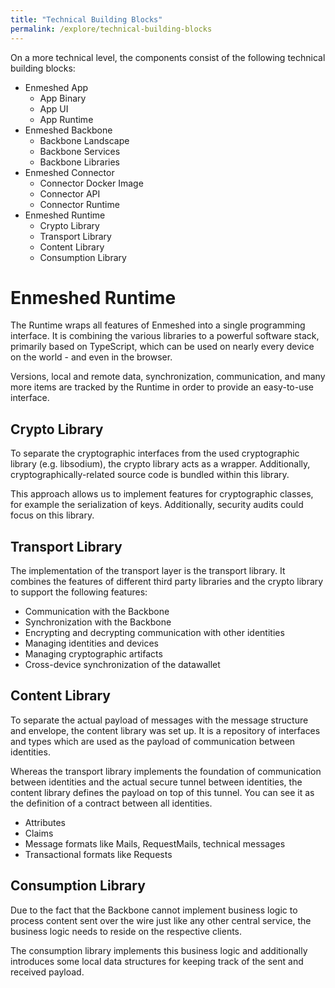 ```yaml
---
title: "Technical Building Blocks"
permalink: /explore/technical-building-blocks
---
```


On a more technical level, the components consist of the following technical building blocks:

- Enmeshed App
  - App Binary
  - App UI
  - App Runtime
- Enmeshed Backbone
  - Backbone Landscape
  - Backbone Services
  - Backbone Libraries
- Enmeshed Connector
  - Connector Docker Image
  - Connector API
  - Connector Runtime
- Enmeshed Runtime
  - Crypto Library
  - Transport Library
  - Content Library
  - Consumption Library

# Enmeshed Runtime

The Runtime wraps all features of Enmeshed into a single programming interface. It is combining the various libraries to a powerful software stack, primarily based on TypeScript, which can be used on nearly every device on the world - and even in the browser.

Versions, local and remote data, synchronization, communication, and many more items are tracked by the Runtime in order to provide an easy-to-use interface.

## Crypto Library

To separate the cryptographic interfaces from the used cryptographic library (e.g. libsodium), the crypto library acts as a wrapper. Additionally, cryptographically-related source code is bundled within this library.

This approach allows us to implement features for cryptographic classes, for example the serialization of keys. Additionally, security audits could focus on this library.

## Transport Library

The implementation of the transport layer is the transport library. It combines the features of different third party libraries and the crypto library to support the following features:

- Communication with the Backbone
- Synchronization with the Backbone
- Encrypting and decrypting communication with other identities
- Managing identities and devices
- Managing cryptographic artifacts
- Cross-device synchronization of the datawallet

## Content Library

To separate the actual payload of messages with the message structure and envelope, the content library was set up. It is a repository of interfaces and types which are used as the payload of communication between identities.

Whereas the transport library implements the foundation of communication between identities and the actual secure tunnel between identities, the content library defines the payload on top of this tunnel. You can see it as the definition of a contract between all identities.

- Attributes
- Claims
- Message formats like Mails, RequestMails, technical messages
- Transactional formats like Requests

## Consumption Library

Due to the fact that the Backbone cannot implement business logic to process content sent over the wire just like any other central service, the business logic needs to reside on the respective clients.

The consumption library implements this business logic and additionally introduces some local data structures for keeping track of the sent and received payload.
